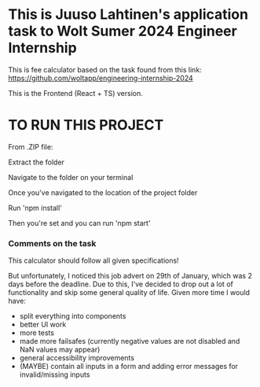 # This is Juuso Lahtinen's application task to Wolt Sumer 2024 Engineer Internship

This is fee calculator based on the task found from this link: https://github.com/woltapp/engineering-internship-2024

This is the Frontend (React + TS) version. 

# TO RUN THIS PROJECT

From .ZIP file:

Extract the folder

Navigate to the folder on your terminal

Once you've navigated to the location of the project folder

Run 'npm install'

Then you're set and you can run 'npm start'

### Comments on the task

This calculator should follow all given specifications!

But unfortunately, I noticed this job advert on 29th of January, which was 2 days before the deadline. 
Due to this, I've decided to drop out a lot of functionality and skip some general quality of life. Given more time I would have:
- split everything into components
- better UI work
- more tests
- made more failsafes (currently negative values are not disabled and NaN values may appear)
- general accessibility improvements
- (MAYBE) contain all inputs in a form and adding error messages for invalid/missing inputs
